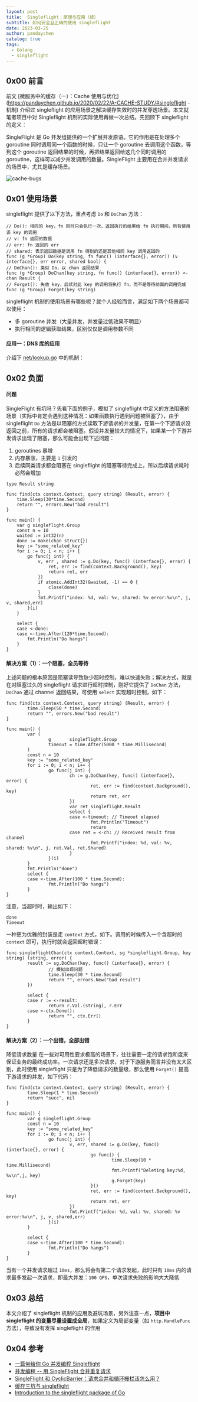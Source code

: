 ```yaml
---
layout: post
title:  Singleflight：原理与应用（续）
subtitle: 如何安全且正确的使用 singleflight
date: 2023-03-25
author: pandaychen
catalog: true
tags:
  - Golang
  - singleflight
---
```


## 0x00 前言
前文 [微服务中的缓存（一）：Cache 使用与优化](https://pandaychen.github.io/2020/02/22/A-CACHE-STUDY/#singleflight - 机制) 介绍过 singleflight 的应用场景之解决缓存失效时的并发穿透场景。本文就笔者项目中对 Singleflight 机制的实际使用再做一次总结。先回顾下 singleflight 的定义：

SingleFlight 是 Go 开发组提供的一个扩展并发原语。它的作用是在处理多个 goroutine 同时调用同一个函数的时候，只让一个 goroutine 去调用这个函数，等到这个 goroutine 返回结果的时候，再把结果返回给这几个同时调用的 goroutine，这样可以减少并发调用的数量。SingleFlight 主要用在合并并发请求的场景中，尤其是缓存场景。


![cache-bugs](https://raw.githubusercontent.com/pandaychen/pandaychen.github.io/master/blog_img/cache/singleflight-3.png)



##  0x01  使用场景
singleflight 提供了以下方法，重点考虑 `Do` 和 `DoChan` 方法：

```GOLANG
// Do(): 相同的 key，fn 同时只会执行一次，返回执行的结果给 fn 执行期间，所有使用该 key 的调用
// v: fn 返回的数据
// err: fn 返回的 err
// shared: 表示返回数据是调用 fn 得到的还是其他相同 key 调用返回的
func (g *Group) Do(key string, fn func() (interface{}, error)) (v interface{}, err error, shared bool) {
// DoChan(): 类似 Do，以 chan 返回结果
func (g *Group) DoChan(key string, fn func() (interface{}, error)) <-chan Result {
// Forget(): 失效 key，后续对此 key 的调用将执行 fn，而不是等待前面的调用完成
func (g *Group) Forget(key string)
```

singleflight 机制的使用场景有哪些呢？就个人经验而言，满足如下两个场景都可以使用：
-	多 goroutine 并发（大量并发，并发量过低效果不明显）
-	执行相同的逻辑获取结果，区别仅仅是调用参数不同

####  应用一：DNS 库的应用
介绍下 [net/lookup.go](https://github.com/golang/go/blob/master/src/net/lookup.go#L323) 中的机制：



##  0x02  负面

####	问题
SingleFlight 有坑吗？先看下面的例子，模拟了 singleflight 中定义的方法阻塞的场景（实际中肯定会遇到这种情况：如果函数执行遇到问题被阻塞了），由于 singleflight `Do` 方法是以阻塞的方式读取下游请求的并发量，在第一个下游请求没返回之前，所有的请求都会被阻塞。假设并发量较大的情况下，如果某一个下游并发请求出现了阻塞，那么可能会出现下述问题：
1.	goroutines 暴增
2.	内存暴涨，主要是 `1` 引发的
3.	后续同类请求都会阻塞在 singleflight 的阻塞等待完成上，所以后续请求耗时必然会增加

```GOLANG
type Result string

func find(ctx context.Context, query string) (Result, error) {
	time.Sleep(30*time.Second)
	return "", errors.New("bad result")
}

func main() {
	var g singleflight.Group
	const n = 10
	waited := int32(n)
	done := make(chan struct{})
	key := "some_related_key"
	for i := 0; i < n; i++ {
		go func(j int) {
			v, err , shared := g.Do(key, func() (interface{}, error) {
				ret, err := find(context.Background(), key)
				return ret, err
			})
			if atomic.AddInt32(&waited, -1) == 0 {
				close(done)
			}
			fmt.Printf("index: %d, val: %v, shared: %v error:%v\n", j, v, shared,err)
		}(i)
	}

	select {
	case <-done:
	case <-time.After(120*time.Second):
		fmt.Println("Do hangs")
	}
}
```

####	解决方案（1）：一个阻塞，全员等待
上述问题的根本原因是阻塞读导致缺少超时控制，难以快速失败；解决方式，就是在对阻塞过久的 singleflight 请求进行超时控制，刚好它提供了 `DoChan` 方法，`DoChan` 通过 channel 返回结果，可使用 `select` 实现超时控制，如下：

```GOLANG
func find(ctx context.Context, query string) (Result, error) {
        time.Sleep(50 * time.Second)
        return "", errors.New("bad result")
}

func main() {
        var (
                g       singleflight.Group
                timeout = time.After(5000 * time.Millisecond)
        )
        const n = 10
        key := "some_related_key"
        for i := 0; i < n; i++ {
                go func(j int) {
                        ch := g.DoChan(key, func() (interface{}, error) {
                                ret, err := find(context.Background(), key)
                                return ret, err
                        })
                        var ret singleflight.Result
                        select {
                        case <-timeout: // Timeout elapsed
                                fmt.Println("Timeout")
                                return
                        case ret = <-ch: // Received result from channel
                                fmt.Printf("index: %d, val: %v, shared: %v\n", j, ret.Val, ret.Shared)
                        }
                }(i)
        }
        fmt.Println("done")
        select {
        case <-time.After(100 * time.Second):
                fmt.Println("Do hangs")
        }
}
```

注意，当超时时，输出如下：
```text
done
Timeout
```

一种更为优雅的封装是走 `context` 方式，如下。调用的时候传入一个含超时的 `context` 即可，执行时就会返回超时错误：
```golang
func singleflightChan(ctx context.Context, sg *singleflight.Group, key string) (string, error) {
        result := sg.DoChan(key, func() (interface{}, error) {
                // 模拟出现问题
                time.Sleep(30 * time.Second)
                return "", errors.New("bad result")
        })

        select {
        case r := <-result:
                return r.Val.(string), r.Err
        case <-ctx.Done():
                return "", ctx.Err()
        }
}
```

####	解决方案（2）：一个出错，全部出错
降低请求数量 在一些对可用性要求极高的场景下，往往需要一定的请求饱和度来保证业务的最终成功率。一次请求还是多次请求，对于下游服务而言并没有太大区别，此时使用 singleflight 只是为了降低请求的数量级，那么使用 `Forget()` 提高下游请求的并发，如下代码：
```GOLANG
func find(ctx context.Context, query string) (Result, error) {
        time.Sleep(1 * time.Second)
        return "succ", nil
}

func main() {
        var g singleflight.Group
        const n = 10
        key := "some_related_key"
        for i := 0; i < n; i++ {
                go func(j int) {
                        v, err, shared := g.Do(key, func() (interface{}, error) {
                                go func() {
                                        time.Sleep(10 * time.Millisecond)
                                        fmt.Printf("Deleting key:%d, %v\n",j, key)
                                        g.Forget(key)
                                }()
                                ret, err := find(context.Background(), key)
                                return ret, err
                        })
                        fmt.Printf("index: %d, val: %v, shared: %v error:%v\n", j, v, shared,err)
                }(i)
        }

        select {
        case <-time.After(100 * time.Second):
                fmt.Println("Do hangs")
        }
}
```
当有一个并发请求超过 `10ms`，那么将会有第二个请求发起，此时只有 `10ms` 内的请求最多发起一次请求，即最大并发：`100 QPS`，单次请求失败的影响大大降低


##	0x03	总结
本文介绍了 singleflight 机制的应用及避坑场景，另外注意一点，**项目中 singleflight 的变量尽量设置成全局**，如果定义为局部变量（如 `http.HandleFunc` 方法），导致没有发挥 singleflight 的作用


## 0x04 参考
-	[一篇带给你 Go 并发编程 Singleflight](https://www.51cto.com/article/652064.html)
-	[并发编程 -- 用 SingleFlight 合并重复请求](https://zhuanlan.zhihu.com/p/340191872)
-	[SingleFlight 和 CyclicBarrier：请求合并和循环栅栏该怎么用？](https://time.geekbang.org/column/article/309098?noteid=7260356)
-   [缓存三坑与 singleflight](https://www.xcssuper.com/post/%E7%BC%93%E5%AD%98%E4%B8%89%E5%9D%91%E4%B8%8Esingleflight/)
-	[Introduction to the singleflight package of Go](https://nsega.medium.com/introduction-to-the-singleflight-package-of-go-4ee6349e3e78)